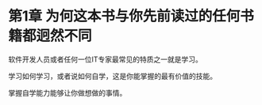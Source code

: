# 第1章 为何这本书与你先前读过的任何书籍都迥然不同

软件开发人员或者任何一位IT专家最常见的特质之一就是学习。

学习如何学习，或者说如何自学，这是你能掌握的最有价值的技能。

掌握自学能力能够让你做想做的事情。

